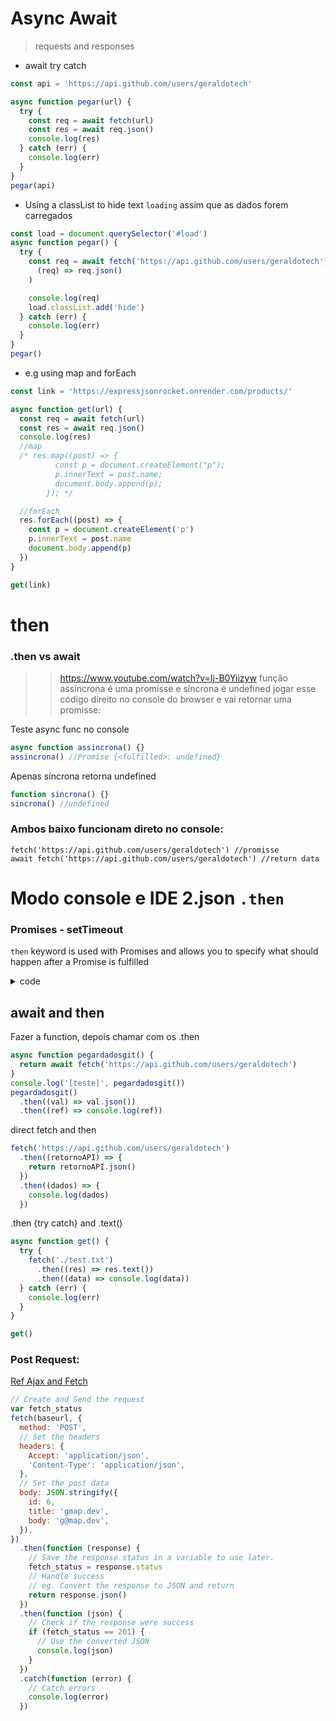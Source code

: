 # Async Await

> requests and responses

- await try catch

```js
const api = 'https://api.github.com/users/geraldotech'

async function pegar(url) {
  try {
    const req = await fetch(url)
    const res = await req.json()
    console.log(res)
  } catch (err) {
    console.log(err)
  }
}
pegar(api)
```

- Using a classList to hide text `loading` assim que as dados forem carregados

```js
const load = document.querySelector('#load')
async function pegar() {
  try {
    const req = await fetch('https://api.github.com/users/geraldotech').then(
      (req) => req.json()
    )

    console.log(req)
    load.classList.add('hide')
  } catch (err) {
    console.log(err)
  }
}
pegar()
```

- e.g using map and forEach

```js
const link = 'https://expressjsonrocket.onrender.com/products/'

async function get(url) {
  const req = await fetch(url)
  const res = await req.json()
  console.log(res)
  //map
  /* res.map((post) => {
          const p = document.createElement("p");
          p.innerText = post.name;
          document.body.append(p);
        }); */

  //forEach
  res.forEach((post) => {
    const p = document.createElement('p')
    p.innerText = post.name
    document.body.append(p)
  })
}

get(link)
```

# then

### .then vs await

> > https://www.youtube.com/watch?v=Ij-B0Yiizyw
> > função assíncrona é uma promisse e síncrona é undefined
> > jogar esse código direito no console do browser e vai retornar uma promisse:

Teste async func no console

```js
async function assincrona() {}
assincrona() //Promise {<fulfilled>: undefined}
```

Apenas síncrona retorna undefined

```js
function sincrona() {}
sincrona() //undefined
```

### Ambos baixo funcionam direto no console:

    fetch('https://api.github.com/users/geraldotech') //promisse
    await fetch('https://api.github.com/users/geraldotech') //return data

# Modo console e IDE 2.json `.then`

### Promises - setTimeout

`then` keyword is used with Promises and allows you to specify what should happen after a Promise is fulfilled

<details>
<summary>code</summary>

```js
const promise = new Promise((resolve, reject) => {
  /**
   * Adicionei um setTimeout para falar que
   * essa promise precisa esperar 300
   * milisegundos para retornar (resolve)
   * o seu resultado
   */
  console.log('Olá,')
  setTimeout(() => {
    fetch('https://api.github.com/users/geraldotech')
      .then((res) => res.json())
      .then((resf) => console.log(resf))
  }, 5000)
})
```

Modo console e IDE 1

```js
fetch('https://api.github.com/users/geraldotech').then((retornoAPI) => {
  console.log('Retorno', retornoAPI)
  //pega status
  console.log('Retorno', retornoAPI.status)
})
```

```js
async function assincrona() {}
assincrona().then(() => {
  console.log('Alguma logica vai aqui')
})
```

direct

```js
fetch('https://api.github.com/users/geraldotech')
  .then((res) => res.json())
  .then((resFinal) => console.log(resFinal))
```

</details>

## await and then

Fazer a function, depois chamar com os .then

```js
async function pegardadosgit() {
  return await fetch('https://api.github.com/users/geraldotech')
}
console.log('[teste]', pegardadosgit())
pegardadosgit()
  .then((val) => val.json())
  .then((ref) => console.log(ref))
```

direct fetch and then

```js
fetch('https://api.github.com/users/geraldotech')
  .then((retornoAPI) => {
    return retornoAPI.json()
  })
  .then((dados) => {
    console.log(dados)
  })
```

.then {try catch} and .text()

```js
async function get() {
  try {
    fetch('./test.txt')
      .then((res) => res.text())
      .then((data) => console.log(data))
  } catch (err) {
    console.log(err)
  }
}

get()
```

### Post Request:

[Ref Ajax and Fetch](https://wickedev.com/use-vanilla-javascript-to-make-ajax-request/)

```js
// Create and Send the request
var fetch_status
fetch(baseurl, {
  method: 'POST',
  // Set the headers
  headers: {
    Accept: 'application/json',
    'Content-Type': 'application/json',
  },
  // Set the post data
  body: JSON.stringify({
    id: 6,
    title: 'gmap.dev',
    body: 'g@map.dev',
  }),
})
  .then(function (response) {
    // Save the response status in a variable to use later.
    fetch_status = response.status
    // Handle success
    // eg. Convert the response to JSON and return
    return response.json()
  })
  .then(function (json) {
    // Check if the response were success
    if (fetch_status == 201) {
      // Use the converted JSON
      console.log(json)
    }
  })
  .catch(function (error) {
    // Catch errors
    console.log(error)
  })
```
